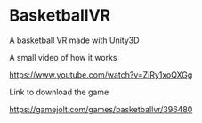 # BasketballVR
A basketball VR made with Unity3D


A small video of how it works

https://www.youtube.com/watch?v=ZiRy1xoQXGg


Link to download the game 

https://gamejolt.com/games/basketballvr/396480
